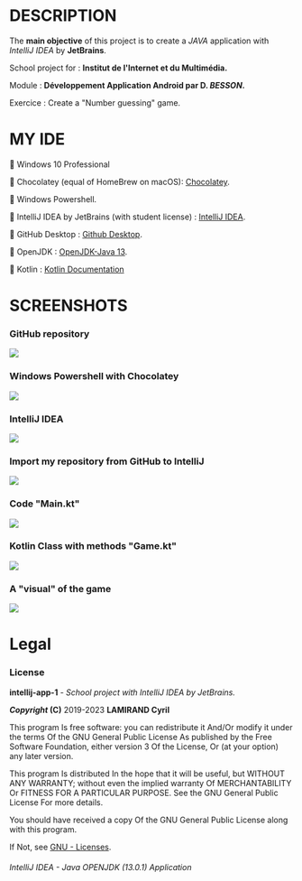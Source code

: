 <h1>DESCRIPTION</h1>
<p>The <b>main objective</b> of this project is to create a <i>JAVA</i> application with <i>IntelliJ IDEA</i> by <b>JetBrains</b>.</p>
<p>School project for : <b>Institut de l'Internet et du Multimédia.</b></p>
<p>Module : <b>Développement Application Android par D. <i>BESSON</i>.</b></p>
<p>Exercice : Create a "Number guessing" game.</p>
<h1>MY IDE</h1>
<p>🔹 Windows 10 Professional</p>
<p>🔸 Chocolatey (equal of HomeBrew on macOS): <a href="https://chocolatey.org/install">Chocolatey</a>.</p>
<p>🔹 Windows Powershell.</p>
<p>🔸 IntelliJ IDEA by JetBrains (with student license) : <a href="https://www.jetbrains.com/fr-fr/idea/documentation/">IntelliJ IDEA</a>.</p>
<p>🔹 GitHub Desktop : <a href="https://desktop.github.com/">Github Desktop</a>.</p>
<p>🔸 OpenJDK : <a href="https://jdk.java.net/13/">OpenJDK-Java 13</a>.</p>
<p>🔹 Kotlin : <a href="https://kotlinlang.org/docs/reference/">Kotlin Documentation</a></p>
<h1>SCREENSHOTS</h1>
<h3>GitHub repository</h3>
<image src="https://raw.githubusercontent.com/Alevhovic/intellij-app-1/master/screens/git_screen1.PNG">
<h3>Windows Powershell with Chocolatey</h3>
<image src="https://raw.githubusercontent.com/Alevhovic/intellij-app-1/master/screens/git_screen2.PNG">
<h3>IntelliJ IDEA</h3>
<image src="https://raw.githubusercontent.com/Alevhovic/intellij-app-1/master/screens/git_screen3.PNG">
<h3>Import my repository from GitHub to IntelliJ</h3>
<image src="https://raw.githubusercontent.com/Alevhovic/intellij-app-1/master/screens/git_screen5.PNG">
<h3>Code "Main.kt"</h3>
<image src="https://raw.githubusercontent.com/Alevhovic/intellij-app-1/master/screens/git_screen7.PNG">
<h3>Kotlin Class with methods "Game.kt"</h3>
<image src="https://raw.githubusercontent.com/Alevhovic/intellij-app-1/master/screens/git_screen8.PNG">
<h3>A "visual" of the game</h3>
<image src="https://raw.githubusercontent.com/Alevhovic/intellij-app-1/master/screens/git_screen6.PNG">
<h1>Legal</h1>
<h3>License</h3>
<p><b>intellij-app-1</b> - <i>School project with IntelliJ IDEA by JetBrains.</i></p>
<p><b><i>Copyright</i> (C)</b> 2019-2023 <b>LAMIRAND Cyril</b></p>
<p>This program Is free software: you can redistribute it And/Or modify it under the terms Of the GNU General Public License As published by the Free Software Foundation, either version 3 Of the License, Or (at your option) any later version.</p>
<p>This program Is distributed In the hope that it will be useful, but WITHOUT ANY WARRANTY; without even the implied warranty Of MERCHANTABILITY Or FITNESS FOR A PARTICULAR PURPOSE. See the GNU General Public License For more details.</p>
<p>You should have received a copy Of the GNU General Public License along with this program.</p> 
<p>If Not, see <a href="http://www.gnu.org/licenses/">GNU - Licenses</a>.</p>
 <h6>IntelliJ IDEA - Java OPENJDK (13.0.1) Application</h6>
